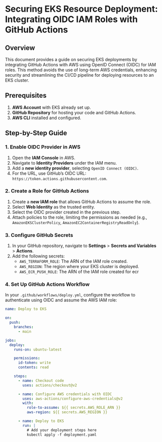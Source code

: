 # Securing EKS Resource Deployment: Integrating OIDC IAM Roles with GitHub Actions

## Overview

This document provides a guide on securing EKS deployments by integrating GitHub Actions with AWS using OpenID Connect (OIDC) for IAM roles. This method avoids the use of long-term AWS credentials, enhancing security and streamlining the CI/CD pipeline for deploying resources to an EKS cluster.

## Prerequisites

1. **AWS Account** with EKS already set up.
2. **GitHub Repository** for hosting your code and GitHub Actions.
3. **AWS CLI** installed and configured.

## Step-by-Step Guide

### 1. Enable OIDC Provider in AWS

1. Open the **IAM Console** in AWS.
2. Navigate to **Identity Providers** under the IAM menu.
3. Add a **new identity provider**, selecting `OpenID Connect (OIDC)`.
4. For the URL, use GitHub’s OIDC URL: `https://token.actions.githubusercontent.com`.

### 2. Create a Role for GitHub Actions

1. Create a **new IAM role** that allows GitHub Actions to assume the role.
2. Select **Web Identity** as the trusted entity.
3. Select the OIDC provider created in the previous step.
4. Attach policies to the role, limiting the permissions as needed (e.g., `AmazonEKSClusterPolicy`, `AmazonEC2ContainerRegistryReadOnly`).

### 3. Configure GitHub Secrets

1. In your GitHub repository, navigate to **Settings** > **Secrets and Variables** > **Actions**.
2. Add the following secrets:
   - `AWS_TERRAFORM_ROLE`: The ARN of the IAM role created.
   - `AWS_REGION`: The region where your EKS cluster is deployed.
   - `AWS_ECR_PUSH_ROLE`: The ARN of the IAM role created for ecr
	


### 4. Set Up GitHub Actions Workflow

In your `.github/workflows/deploy.yml`, configure the workflow to authenticate using OIDC and assume the AWS IAM role:

```yaml
name: Deploy to EKS

on:
  push:
    branches:
      - main

jobs:
  deploy:
    runs-on: ubuntu-latest

    permissions:
      id-token: write
      contents: read

    steps:
      - name: Checkout code
        uses: actions/checkout@v2

      - name: Configure AWS credentials with OIDC
        uses: aws-actions/configure-aws-credentials@v2
        with:
          role-to-assume: ${{ secrets.AWS_ROLE_ARN }}
          aws-region: ${{ secrets.AWS_REGION }}

      - name: Deploy to EKS
        run: |
          # Add your deployment steps here
          kubectl apply -f deployment.yaml
